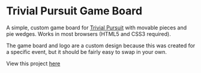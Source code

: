Trivial Pursuit Game Board
==========================

A simple, custom game board for <a href="http://en.wikipedia.org/wiki/Trivial_Pursuit">Trivial Pursuit</a> with movable pieces and pie wedges. Works in most browsers (HTML5 and CSS3 required).

The game board and logo are a custom design because this was created for a specific event, but it should be fairly easy to swap in your own.

View this project <a href="http://mb4828.github.io/trivialpursuit/">here</a>
